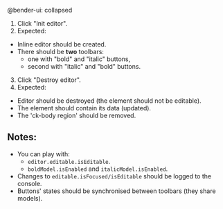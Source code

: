 @bender-ui: collapsed

1. Click "Init editor".
2. Expected:
  * Inline editor should be created.
  * There should be **two** toolbars:
    * one with "bold" and "italic" buttons,
    * second with "italic" and "bold" buttons.
3. Click "Destroy editor".
4. Expected:
  * Editor should be destroyed (the element should not be editable).
  * The element should contain its data (updated).
  * The 'ck-body region' should be removed.

## Notes:

* You can play with:
  * `editor.editable.isEditable`.
  * `boldModel.isEnabled` and `italicModel.isEnabled`.
* Changes to `editable.isFocused/isEditable` should be logged to the console.
* Buttons' states should be synchronised between toolbars (they share models).

